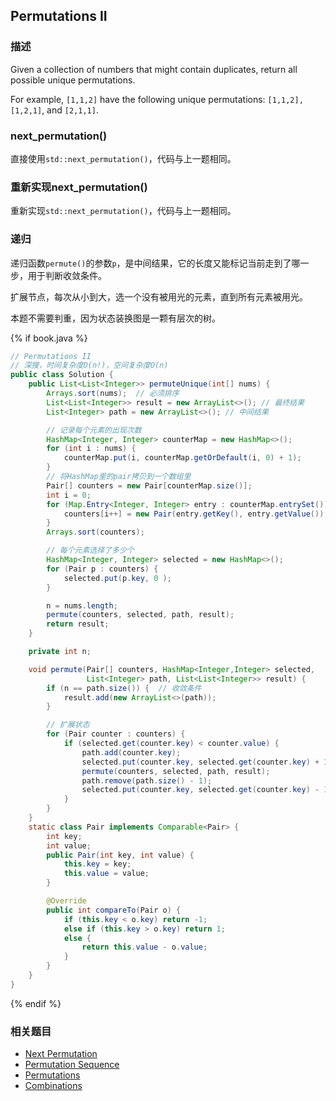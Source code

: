 ## Permutations II


### 描述

Given a collection of numbers that might contain duplicates, return all possible unique permutations.

For example,
`[1,1,2]` have the following unique permutations:
`[1,1,2], [1,2,1]`, and `[2,1,1]`.


### next_permutation()

直接使用`std::next_permutation()`，代码与上一题相同。


### 重新实现next_permutation()

重新实现`std::next_permutation()`，代码与上一题相同。


### 递归

递归函数`permute()`的参数`p`，是中间结果，它的长度又能标记当前走到了哪一步，用于判断收敛条件。

扩展节点，每次从小到大，选一个没有被用光的元素，直到所有元素被用光。

本题不需要判重，因为状态装换图是一颗有层次的树。

{% if book.java %}
```java
// Permutations II
// 深搜，时间复杂度O(n!)，空间复杂度O(n)
public class Solution {
    public List<List<Integer>> permuteUnique(int[] nums) {
        Arrays.sort(nums);  // 必须排序
        List<List<Integer>> result = new ArrayList<>(); // 最终结果
        List<Integer> path = new ArrayList<>(); // 中间结果

        // 记录每个元素的出现次数
        HashMap<Integer, Integer> counterMap = new HashMap<>();
        for (int i : nums) {
            counterMap.put(i, counterMap.getOrDefault(i, 0) + 1);
        }
        // 将HashMap里的pair拷贝到一个数组里
        Pair[] counters = new Pair[counterMap.size()];
        int i = 0;
        for (Map.Entry<Integer, Integer> entry : counterMap.entrySet()) {
            counters[i++] = new Pair(entry.getKey(), entry.getValue());
        }
        Arrays.sort(counters);

        // 每个元素选择了多少个
        HashMap<Integer, Integer> selected = new HashMap<>();
        for (Pair p : counters) {
            selected.put(p.key, 0 );
        }

        n = nums.length;
        permute(counters, selected, path, result);
        return result;
    }

    private int n;

    void permute(Pair[] counters, HashMap<Integer,Integer> selected,
                 List<Integer> path, List<List<Integer>> result) {
        if (n == path.size()) {  // 收敛条件
            result.add(new ArrayList<>(path));
        }

        // 扩展状态
        for (Pair counter : counters) {
            if (selected.get(counter.key) < counter.value) {
                path.add(counter.key);
                selected.put(counter.key, selected.get(counter.key) + 1);
                permute(counters, selected, path, result);
                path.remove(path.size() - 1);
                selected.put(counter.key, selected.get(counter.key) - 1);
            }
        }
    }
    static class Pair implements Comparable<Pair> {
        int key;
        int value;
        public Pair(int key, int value) {
            this.key = key;
            this.value = value;
        }

        @Override
        public int compareTo(Pair o) {
            if (this.key < o.key) return -1;
            else if (this.key > o.key) return 1;
            else {
                return this.value - o.value;
            }
        }
    }
}
```
{% endif %}

### 相关题目

* [Next Permutation](next-permutation.md)
* [Permutation Sequence](permutation-sequence.md)
* [Permutations](permutations.md)
* [Combinations](combinations.md)
